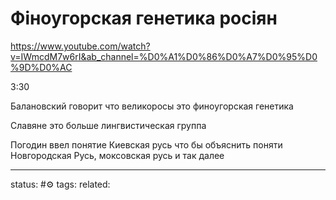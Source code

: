 # Фіноугорская генетика росіян
https://www.youtube.com/watch?v=IWmcdM7w6rI&ab_channel=%D0%A1%D0%86%D0%A7%D0%95%D0%9D%D0%AC

3:30

Балановский говорит что великоросы это финоугорская генетика

Славяне это больше лингвистическая группа


Погодин ввел понятие Киевская русь что бы объяснить поняти Новгородская Русь, моксовская русь и так далее


---
status: #⚙️ 
tags: 
related: 
